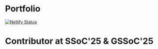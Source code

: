 # Portfolio
[![Netlify Status](https://api.netlify.com/api/v1/badges/7bb97db3-b232-4444-84fc-892e9a5fb3c1/deploy-status)](https://app.netlify.com/projects/myportfoli0o/deploys)


# Contributor at SSoC'25 & GSSoC'25